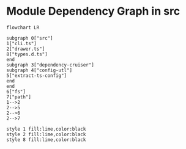 # Module Dependency Graph in src

<!-- DMDG BEGIN -->
```mermaid
flowchart LR

subgraph 0["src"]
1["cli.ts"]
2["drawer.ts"]
8["types.d.ts"]
end
subgraph 3["dependency-cruiser"]
subgraph 4["config-utl"]
5["extract-ts-config"]
end
end
6["fs"]
7["path"]
1-->2
2-->5
2-->6
2-->7

style 1 fill:lime,color:black
style 2 fill:lime,color:black
style 8 fill:lime,color:black
```
<!-- DMDG END -->
